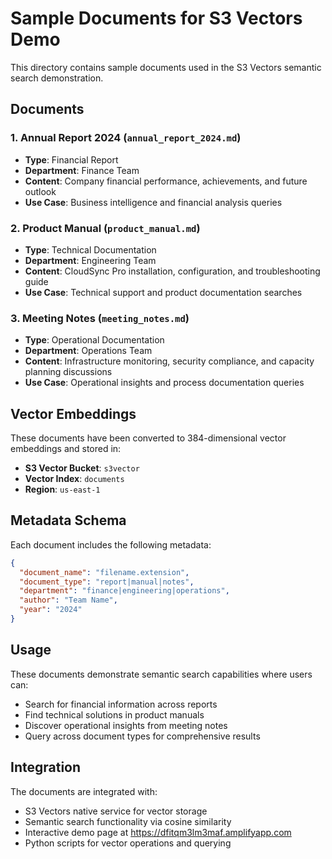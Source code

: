 # Sample Documents for S3 Vectors Demo

This directory contains sample documents used in the S3 Vectors semantic search demonstration.

## Documents

### 1. Annual Report 2024 (`annual_report_2024.md`)
- **Type**: Financial Report
- **Department**: Finance Team
- **Content**: Company financial performance, achievements, and future outlook
- **Use Case**: Business intelligence and financial analysis queries

### 2. Product Manual (`product_manual.md`)
- **Type**: Technical Documentation
- **Department**: Engineering Team  
- **Content**: CloudSync Pro installation, configuration, and troubleshooting guide
- **Use Case**: Technical support and product documentation searches

### 3. Meeting Notes (`meeting_notes.md`)
- **Type**: Operational Documentation
- **Department**: Operations Team
- **Content**: Infrastructure monitoring, security compliance, and capacity planning discussions
- **Use Case**: Operational insights and process documentation queries

## Vector Embeddings

These documents have been converted to 384-dimensional vector embeddings and stored in:
- **S3 Vector Bucket**: `s3vector`
- **Vector Index**: `documents`
- **Region**: `us-east-1`

## Metadata Schema

Each document includes the following metadata:
```json
{
  "document_name": "filename.extension",
  "document_type": "report|manual|notes",
  "department": "finance|engineering|operations",
  "author": "Team Name",
  "year": "2024"
}
```

## Usage

These documents demonstrate semantic search capabilities where users can:
- Search for financial information across reports
- Find technical solutions in product manuals
- Discover operational insights from meeting notes
- Query across document types for comprehensive results

## Integration

The documents are integrated with:
- S3 Vectors native service for vector storage
- Semantic search functionality via cosine similarity
- Interactive demo page at https://dfitqm3lm3maf.amplifyapp.com
- Python scripts for vector operations and querying
